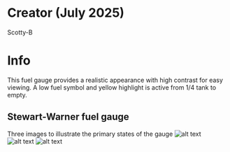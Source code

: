 # Creator (July 2025)
Scotty-B

# Info
This fuel gauge provides a realistic appearance with high contrast for easy viewing.  A low fuel symbol and yellow highlight is active from 1/4 tank to empty.

## Stewart-Warner fuel gauge
Three images to illustrate the primary states of the gauge
![alt text](./SW-Red-Needle/Fuel_15.png)
![alt text](./SW-Red-Needle/Fuel_5.png)
![alt text](./SW-Red-Needle/Fuel_0.png)

